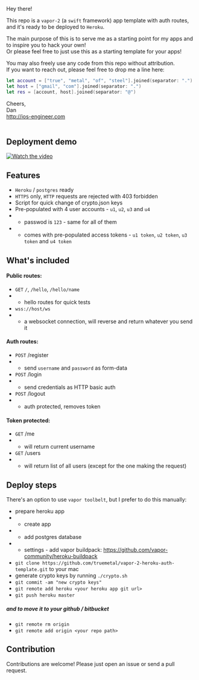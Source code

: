Hey there!

This repo is a `vapor-2` (a `swift` framework) app template with auth routes, and it's ready to be deployed to `Heroku`.

The main purpose of this is to serve me as a starting point for my apps and to inspire you to hack your own! 
<br>Or please feel free to just use this as a starting template for your apps! 

You may also freely use any code from this repo without attribution. 
<br>If you want to reach out, please feel free to drop me a line here:

```swift
let account = ["true", "metal", "of", "steel"].joined(separator: ".")
let host = ["gmail", "com"].joined(separator: ".")
let res = [account, host].joined(separator: "@")
```

Cheers,<br>
Dan
<br>http://ios-engineer.com
<br><br>

## Deployment demo

[![Watch the video](https://www.evernote.com/l/AYXacetE4ElF9bMDpK0SPBS-uprA2jtp2nMB/image.png)](http://youtu.be/iSt3Izg9VAs?hd=1)

## Features

* `Heroku` / `postgres` ready
* `HTTPS` only, `HTTP` requests are rejected with 403 forbidden
* Script for quick change of crypto.json keys
* Pre-populated with 4 user accounts - `u1`, `u2`, `u3` and `u4`
* * passwod is `123` - same for all of them
* * comes with pre-populated access tokens - `u1 token`, `u2 token`, `u3 token` and `u4 token`

## What's included

#### Public routes:

* `GET` `/`, `/hello`, `/hello/name`
* * hello routes for quick tests
* `wss://host/ws`
* * a websocket connection, will reverse and return whatever you send it

#### Auth routes:

* `POST` /register 
* * send `username` and `password` as form-data
* `POST` /login 
* * send credentials as HTTP basic auth
* `POST` /logout
* * auth protected, removes token

#### Token protected:

* `GET` /me 
* * will return current username
* `GET` /users
* * will return list of all users (except for the one making the request)

## Deploy steps

There's an option to use `vapor toolbelt`, but I prefer to do this manually:

* prepare heroku app
* * create app
* * add postgres database
* * settings - add vapor buildpack: https://github.com/vapor-community/heroku-buildpack
* `git clone https://github.com/truemetal/vapor-2-heroku-auth-template.git` to your mac
* generate crypto keys by running `./crypto.sh`
* `git commit -am "new crypto keys"`
* `git remote add heroku <your heroku app git url>`
* `git push heroku master`

##### and to move it to your github / bitbucket 

* `git remote rm origin`
* `git remote add origin <your repo path>`

## Contribution

Contributions are welcome! Please just open an issue or send a pull request.
